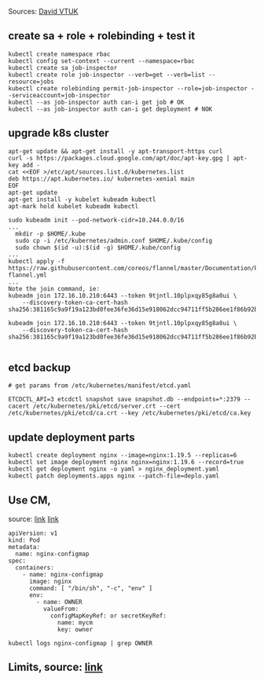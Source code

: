 
Sources: [David VTUK](https://github.com/David-VTUK/CKA-StudyGuide)
## create sa + role + rolebinding + test it
```
kubectl create namespace rbac
kubectl config set-context --current --namespace=rbac
kubectl create sa job-inspector
kubectl create role job-inspector --verb=get --verb=list --resource=jobs
kubectl create rolebinding permit-job-inspector --role=job-inspector --serviceaccount=job-inspector
kubectl --as job-inspector auth can-i get job # OK
kubectl --as job-inspector auth can-i get deployment # NOK
```

## upgrade k8s cluster
```
apt-get update && apt-get install -y apt-transport-https curl
curl -s https://packages.cloud.google.com/apt/doc/apt-key.gpg | apt-key add -
cat <<EOF >/etc/apt/sources.list.d/kubernetes.list
deb https://apt.kubernetes.io/ kubernetes-xenial main
EOF
apt-get update
apt-get install -y kubelet kubeadm kubectl
apt-mark hold kubelet kubeadm kubectl

sudo kubeadm init --pod-network-cidr=10.244.0.0/16
...
  mkdir -p $HOME/.kube
  sudo cp -i /etc/kubernetes/admin.conf $HOME/.kube/config
  sudo chown $(id -u):$(id -g) $HOME/.kube/config
...
kubectl apply -f https://raw.githubusercontent.com/coreos/flannel/master/Documentation/kube-flannel.yml
...
Note the join command, ie:
kubeadm join 172.16.10.210:6443 --token 9tjntl.10plpxqy85g8a0ui \
    --discovery-token-ca-cert-hash sha256:381165c9a9f19a123bd0fee36fe36d15e918062dcc94711ff5b286ee1f86b92b 

kubeadm join 172.16.10.210:6443 --token 9tjntl.10plpxqy85g8a0ui \
    --discovery-token-ca-cert-hash sha256:381165c9a9f19a123bd0fee36fe36d15e918062dcc94711ff5b286ee1f86b92b 


```

## etcd backup
```
# get params from /etc/kubernetes/manifest/etcd.yaml

ETCDCTL_API=3 etcdctl snapshot save snapshot.db --endpoints=*:2379 --cacert /etc/kubernetes/pki/etcd/server.crt --cert /etc/kubernetes/pki/etcd/ca.crt --key /etc/kubernetes/pki/etcd/ca.key
```

## update deployment parts
```
kubectl create deployment nginx --image=nginx:1.19.5 --replicas=6
kubectl set image deployment nginx nginx=nginx:1.19.6 --record=true
kubectl get deployment nginx -o yaml > nginx_deployment.yaml
kubectl patch deployments.apps nginx --patch-file=deplo.yaml
```
## Use CM, 
source: 
[link](https://kubernetes.io/docs/tasks/configure-pod-container/configure-pod-configmap/)
[link](https://kubernetes.io/docs/tasks/administer-cluster/manage-resources/memory-default-namespace/)
```
apiVersion: v1
kind: Pod
metadata:
  name: nginx-configmap
spec:
  containers:
    - name: nginx-configmap
      image: nginx
      command: [ "/bin/sh", "-c", "env" ]
      env:
        - name: OWNER
          valueFrom:
            configMapKeyRef: or secretKeyRef:
              name: mycm
              key: owner

kubectl logs nginx-configmap | grep OWNER
```

## Limits, source: [link](https://kubernetes.io/docs/tasks/administer-cluster/manage-resources/cpu-constraint-namespace/)
```
```